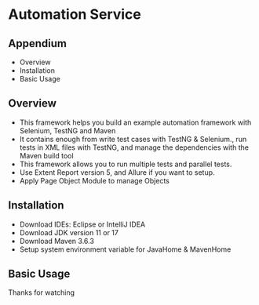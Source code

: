 # Automation Service
## Appendium
* Overview
* Installation
* Basic Usage


## Overview
* This framework helps you build an example automation framework with Selenium, TestNG and Maven
* It contains enough from write test cases with TestNG & Selenium., run tests in XML files with TestNG, and manage the dependencies with the Maven build tool
* This framework allows you to run multiple tests and parallel tests.
* Use Extent Report version 5, and Allure if you want to setup.
* Apply Page Object Module to manage Objects


## Installation
* Download IDEs: Eclipse or IntelliJ IDEA
* Download JDK version 11 or 17
* Download Maven 3.6.3
* Setup system environment variable for JavaHome & MavenHome


## Basic Usage


Thanks for watching
